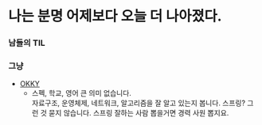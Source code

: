 # 나는 분명 어제보다 오늘 더 나아졌다.

### 남들의 TIL


### 그냥
- [OKKY](https://okky.kr/article/314296?note=1036129)
    * 스펙, 학교, 영어 큰 의미 없습니다.  
      자료구조, 운영체제, 네트워크, 알고리즘을 잘 알고 있는지 봅니다. 스프링? 그런 것 묻지 않습니다. 스프링 잘하는 사람 뽑을거면 경력 사원 뽑지요.
      
      